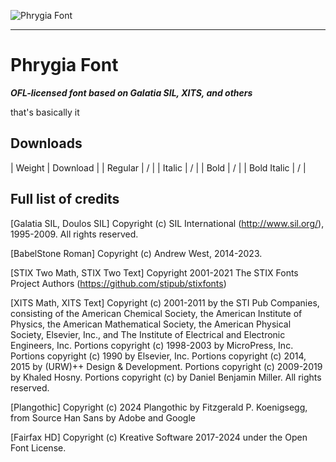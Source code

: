 ![Phrygia Font](https://github.com/user-attachments/assets/b53b3239-1d7b-4649-9931-6c6e2a9c5466)

---

# Phrygia Font

***OFL-licensed font based on Galatia SIL, XITS, and others***

that's basically it

## Downloads

| Weight | Download |
| Regular | / |
| Italic | / |
| Bold | / |
| Bold Italic | / |

## Full list of credits

[Galatia SIL, Doulos SIL]
Copyright (c) SIL International (http://www.sil.org/), 1995-2009. All rights reserved.

[BabelStone Roman]
Copyright (c) Andrew West, 2014-2023.

[STIX Two Math, STIX Two Text]
Copyright 2001-2021 The STIX Fonts Project Authors (https://github.com/stipub/stixfonts)

[XITS Math, XITS Text]
Copyright (c) 2001-2011 by the STI Pub Companies, consisting of the American Chemical Society, the American Institute of Physics, the American Mathematical Society, the American Physical Society, Elsevier, Inc., and The Institute of Electrical and Electronic Engineers, Inc.  Portions copyright (c) 1998-2003 by MicroPress, Inc.  Portions copyright (c) 1990 by Elsevier, Inc. Portions copyright (c) 2014, 2015 by (URW)++ Design & Development.  Portions copyright (c) 2009-2019 by Khaled Hosny. Portions copyright (c) by Daniel Benjamin Miller. All rights reserved.

[Plangothic]
Copyright (c) 2024 Plangothic by Fitzgerald P. Koenigsegg, from Source Han Sans by Adobe and Google

[Fairfax HD]
Copyright (c) Kreative Software 2017-2024 under the Open Font License.
